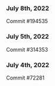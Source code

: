 ### July 8th, 2022

Commit #194535

### July 5th, 2022

Commit #314353


### July 4th, 2022

Commit #72281
